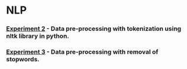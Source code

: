 # NLP
### [Experiment 2]() - Data pre-processing with tokenization using nltk library in python.
### [Experiment 3]() - Data pre-processing with removal of stopwords.

